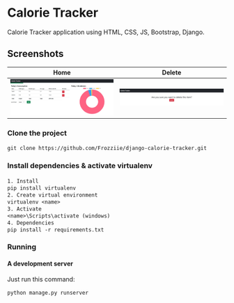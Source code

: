 # Calorie Tracker
Calorie Tracker application using HTML, CSS, JS, Bootstrap, Django.

## Screenshots
| Home | Delete |
|------|--------|
|<img src="./screenshots/home.jpg" width="400">|<img src="./screenshots/delete.jpg" width="400">|

### Clone the project

```
git clone https://github.com/Frozziie/django-calorie-tracker.git
```

### Install dependencies & activate virtualenv

```
1. Install
pip install virtualenv
2. Create virtual environment
virtualenv <name>
3. Activate
<name>\Scripts\activate (windows)
4. Dependencies
pip install -r requirements.txt
```

### Running

#### A development server

Just run this command:

```
python manage.py runserver
```